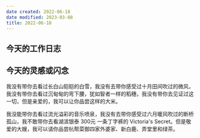 ```yaml
---
date created: 2022-06-18
date modified: 2023-03-08
title: 2022-06-18
---
```


## 今天的工作日志

## 今天的灵感或闪念

我没有带你去看过长白山皑皑的白雪，我没有去带你感受过十月田间吹过的微风，我没有带你去看过沉甸甸的弯下腰，犹如智者一样的稻穗，我没有带你去见证过这一切，但是亲爱的，我可以让你品尝这样的大米。

我没能带你去看过流光溢彩的音乐喷泉，我没有去带你感受过六月暖风吹过的断桥孤山，我不敢带你去看湖滨银泰 300元 一条丁字裤的 Victoria's Secret。但是敬爱的大嫂，我可以请你品尝杭帮菜御四家外婆家、新白鹿、弄堂里和绿茶。
